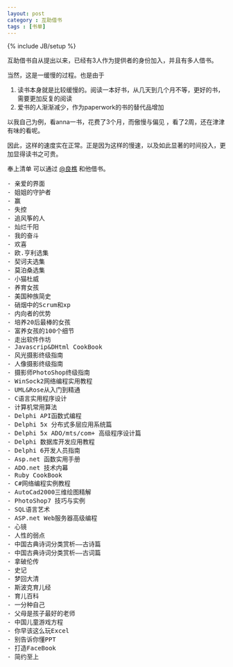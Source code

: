 ```yaml
---
layout: post
category : 互助借书
tags : [书单]
---
```

{% include JB/setup %}

互助借书自从提出以来，已经有3人作为提供者的身份加入，并且有多人借书。

当然，这是一缓慢的过程。也是由于

1. 读书本身就是比较缓慢的。阅读一本好书，从几天到几个月不等，更好的书，需要更加反复的阅读
2. 爱书的人渐渐减少，作为paperwork的书的替代品增加

以我自己为例，看anna一书，花费了3个月，而傲慢与偏见 ，看了2周，还在津津有味的看呢。

因此，这样的速度实在正常。正是因为这样的慢速，以及如此显著的时间投入，更加显得读书之可贵。

奉上清单 可以通过 [@良樵](http://weibo.com/838902626) 和他借书。



<pre>
- 亲爱的界面
- 姐姐的守护者
- 赢
- 失控
- 追风筝的人
- 灿烂千阳
- 我的奋斗
- 欢喜
- 欧.亨利选集
- 契诃夫选集
- 莫泊桑选集
- 小猫杜威
- 养育女孩
- 美国种族简史
- 硝烟中的Scrum和xp
- 内向者的优势
- 培养20后最棒的女孩
- 富养女孩的100个细节
- 走出软件作坊
- Javascrip&amp;DHtml CookBook
- 风光摄影终级指南
- 人像摄影终级指南
- 摄影师PhotoShop终级指南
- WinSock2网络编程实用教程
- UML&amp;Rose从入门到精通
- C语言实用程序设计
- 计算机常用算法
- Delphi API函数式编程
- Delphi 5x 分布式多层应用系统篇
- Delphi 5x ADO/mts/com+ 高级程序设计篇
- Delphi 数据库开发应用教程
- Delphi 6开发人员指南
- Asp.net 函数实用手册
- ADO.net 技术内幕
- Ruby CookBook
- C#网络编程实例教程
- AutoCad2000三维绘图精解
- PhotoShop7 技巧与实例
- SQL语言艺术
- ASP.net Web服务器高级编程
- 心镜
- 人性的弱点
- 中国古典诗词分类赏析——古诗篇
- 中国古典诗词分类赏析——古词篇
- 拿破伦传
- 史记
- 梦回大清
- 斯波克育儿经
- 育儿百科
- 一分种自己
- 父母是孩子最好的老师
- 中国儿童游戏方程
- 你早该这么玩Excel
- 别告诉你懂PPT
- 打造FaceBook
- 简约至上
</pre>